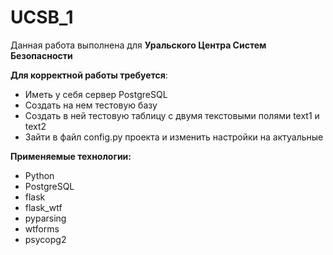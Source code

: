# UCSB_1
Данная работа выполнена для **Уральского Центра Систем Безопасности**

**Для корректной работы требуется**:
* Иметь у себя сервер PostgreSQL
* Создать на нем тестовую базу
* Создать в ней тестовую таблицу с двумя текстовыми полями text1 и text2
* Зайти в файл config.py проекта и изменить настройки на актуальные

**Применяемые технологии:**
* Python
* PostgreSQL
* flask
* flask_wtf
* pyparsing
* wtforms
* psycopg2
